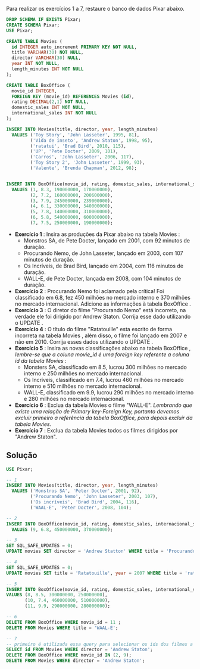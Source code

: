Para realizar os exercícios 1 a 7, restaure o banco de dados Pixar abaixo.
```sql
DROP SCHEMA IF EXISTS Pixar;
CREATE SCHEMA Pixar;
USE Pixar;

CREATE TABLE Movies (
  id INTEGER auto_increment PRIMARY KEY NOT NULL,
  title VARCHAR(30) NOT NULL,
  director VARCHAR(30) NULL,
  year INT NOT NULL,
  length_minutes INT NOT NULL
);

CREATE TABLE BoxOffice (
  movie_id INTEGER,
  FOREIGN KEY (movie_id) REFERENCES Movies (id),
  rating DECIMAL(2,1) NOT NULL,
  domestic_sales INT NOT NULL,
  international_sales INT NOT NULL
);

INSERT INTO Movies(title, director, year, length_minutes)
  VALUES ('Toy Story', 'John Lasseter', 1995, 81),
         ('Vida de inseto', 'Andrew Staton', 1998, 95),
         ('ratatui', 'Brad Bird', 2010, 115),
         ('UP', 'Pete Docter', 2009, 101),
         ('Carros', 'John Lasseter', 2006, 117),
         ('Toy Story 2', 'John Lasseter', 1999, 93),
         ('Valente', 'Brenda Chapman', 2012, 98);


INSERT INTO BoxOffice(movie_id, rating, domestic_sales, international_sales)
  VALUES (1, 8.3, 190000000, 170000000),
         (2, 7.2, 160000000, 200600000),
         (3, 7.9, 245000000, 239000000),
         (4, 6.1, 330000000, 540000000),
         (5, 7.8, 140000000, 310000000),
         (6, 5.8, 540000000, 600000000),
         (7, 7.5, 250000000, 190000000);
```

- **Exercício 1** : Insira as produções da Pixar abaixo na tabela Movies :
  - Monstros SA, de Pete Docter, lançado em 2001, com 92 minutos de duração.
  - Procurando Nemo, de John Lasseter, lançado em 2003, com 107 minutos de duração.
  - Os Incríveis, de Brad Bird, lançado em 2004, com 116 minutos de duração.
  - WALL-E, de Pete Docter, lançada em 2008, com 104 minutos de duração.
- **Exercício 2** : Procurando Nemo foi aclamado pela crítica! Foi classificado em 6.8, fez 450 milhões no mercado interno e 370 milhões no mercado internacional. Adicione as informações à tabela BoxOffice .
- **Exercício 3** : O diretor do filme "Procurando Nemo" está incorreto, na verdade ele foi dirigido por Andrew Staton. Corrija esse dado utilizando o UPDATE .
- **Exercício 4** : O título do filme "Ratatouille" esta escrito de forma incorreta na tabela Movies , além disso, o filme foi lançado em 2007 e não em 2010. Corrija esses dados utilizando o UPDATE .
- **Exercício 5** : Insira as novas classificações abaixo na tabela BoxOffice , *lembre-se que a coluna movie_id é uma foreign key referente a coluna id da tabela Movies* :
  - Monsters SA, classificado em 8.5, lucrou 300 milhões no mercado interno e 250 milhões no mercado internacional.
  - Os Incríveis, classificado em 7.4, lucrou 460 milhões no mercado interno e 510 milhões no mercado internacional.
  - WALL-E, classificado em 9.9, lucrou 290 milhões no mercado interno e 280 milhões no mercado internacional.
- **Exercício 6** : Exclua da tabela Movies o filme "WALL-E". *Lembrando que existe uma relação de Primary key-Foreign Key, portanto devemos excluir primeiro a referência da tabela BoxOffice, para depois excluir da tabela Movies*.
- **Exercício 7** : Exclua da tabela Movies todos os filmes dirigidos por "Andrew Staton".



## Solução
```sql
USE Pixar;

-- 1
INSERT INTO Movies(title, director, year, length_minutes)
  VALUES ('Monstros SA', 'Peter Docter', 2001, 92),
         ('Procurando Nemo', 'John Lasseter', 2003, 107),
         ('Os incríveis', 'Brad Bird', 2004, 116),
         ('WAAL-E', 'Peter Docter', 2008, 104);

-- 2
INSERT INTO BoxOffice(movie_id, rating, domestic_sales, internacional_sales)
  VALUES (9, 6.8, 450000000, 370000000);

-- 3
SET SQL_SAFE_UPDATES = 0;
UPDATE movies SET director = 'Andrew Statton' WHERE title = 'Procurando Nemo';

-- 4
SET SQL_SAFE_UPDATES = 0;
UPDATE movies SET title = 'Ratatouille', year = 2007 WHERE title = 'ratatui';

-- 5
INSERT INTO BoxOffice(movie_id, rating, domestic_sales, international_sales)
VALUES (8, 8.5, 300000000, 250000000),
       (10, 7.4, 460000000, 510000000),
       (11, 9.9, 290000000, 280000000);

-- 6
DELETE FROM BoxOffice WHERE movie_id = 11 ;
DELETE FROM Movies WHERE title = 'WAAL-E';

-- 7
-- primeiro é utilizada essa query para selecionar os ids dos filmes a serem excluídos (2 e 9)
SELECT id FROM Movies WHERE director = 'Andrew Staton';
DELETE FROM BoxOffice WHERE movie_id IN (2, 9);
DELETE FROM Movies WHERE director = 'Andrew Staton';
```
